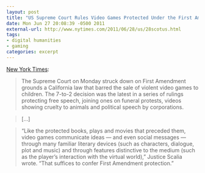```yaml
---
layout: post
title: "US Supreme Court Rules Video Games Protected Under the First Amendment"
date: Mon Jun 27 20:08:39 -0500 2011
external-url: http://www.nytimes.com/2011/06/28/us/28scotus.html
tags:
- digital humanities
- gaming
categories: excerpt
---
```

[New York Times](http://www.nytimes.com/2011/06/28/us/28scotus.html):

> The Supreme Court on Monday struck down on First Amendment grounds a California law that barred the sale of violent video games to children. The 7-to-2 decision was the latest in a series of rulings protecting free speech, joining ones on funeral protests, videos showing cruelty to animals and political speech by corporations.

> [...]

> “Like the protected books, plays and movies that preceded them, video games communicate ideas — and even social messages — through many familiar literary devices (such as characters, dialogue, plot and music) and through features distinctive to the medium (such as the player’s interaction with the virtual world),” Justice Scalia wrote. “That suffices to confer First Amendment protection.”
